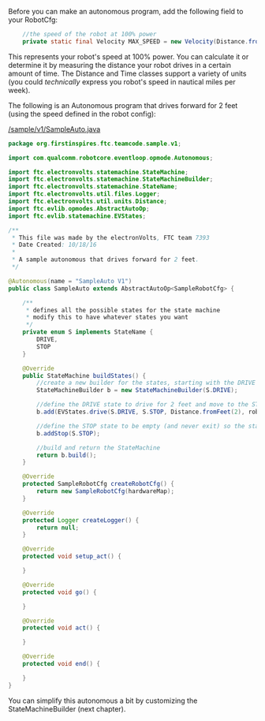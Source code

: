Before you can make an autonomous program, add the following field to your RobotCfg:

```java
    //the speed of the robot at 100% power
    private static final Velocity MAX_SPEED = new Velocity(Distance.fromInches(50), Time.fromSeconds(5));
```

This represents your robot's speed at 100% power. You can calculate it or determine it by measuring the distance your robot drives in a certain amount of time. The Distance and Time classes support a variety of units (you could _technically_ express you robot's speed in nautical miles per week).

The following is an Autonomous program that drives forward for 2 feet (using the speed defined in the robot config):

[/sample/v1/SampleAuto.java](https://github.com/FTC7393/EVLib/blob/master/sample/v1/SampleAuto.java)
```java
package org.firstinspires.ftc.teamcode.sample.v1;

import com.qualcomm.robotcore.eventloop.opmode.Autonomous;

import ftc.electronvolts.statemachine.StateMachine;
import ftc.electronvolts.statemachine.StateMachineBuilder;
import ftc.electronvolts.statemachine.StateName;
import ftc.electronvolts.util.files.Logger;
import ftc.electronvolts.util.units.Distance;
import ftc.evlib.opmodes.AbstractAutoOp;
import ftc.evlib.statemachine.EVStates;

/**
 * This file was made by the electronVolts, FTC team 7393
 * Date Created: 10/18/16
 *
 * A sample autonomous that drives forward for 2 feet.
 */

@Autonomous(name = "SampleAuto V1")
public class SampleAuto extends AbstractAutoOp<SampleRobotCfg> {

    /**
     * defines all the possible states for the state machine
     * modify this to have whatever states you want
     */
    private enum S implements StateName {
        DRIVE,
        STOP
    }

    @Override
    public StateMachine buildStates() {
        //create a new builder for the states, starting with the DRIVE state
        StateMachineBuilder b = new StateMachineBuilder(S.DRIVE);

        //define the DRIVE state to drive for 2 feet and move to the STOP state
        b.add(EVStates.drive(S.DRIVE, S.STOP, Distance.fromFeet(2), robotCfg.getTwoMotors(), 0.5));

        //define the STOP state to be empty (and never exit) so the state machine will stop
        b.addStop(S.STOP);

        //build and return the StateMachine
        return b.build();
    }

    @Override
    protected SampleRobotCfg createRobotCfg() {
        return new SampleRobotCfg(hardwareMap);
    }

    @Override
    protected Logger createLogger() {
        return null;
    }

    @Override
    protected void setup_act() {

    }

    @Override
    protected void go() {

    }

    @Override
    protected void act() {

    }

    @Override
    protected void end() {

    }
}
```

You can simplify this autonomous a bit by customizing the StateMachineBuilder (next chapter).